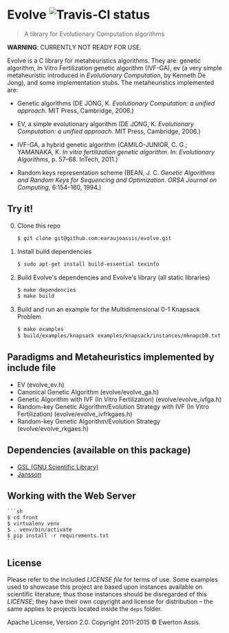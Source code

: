 # Evolve ![Travis-CI status](https://travis-ci.org/earaujoassis/evolve.svg?branch=master "Travis-CI status")

> A library for Evolutionary Computation algorithms

**WARNING**: CURRENTLY NOT READY FOR USE.

Evolve is a C library for metaheuristics algorithms. They are: genetic algorithm, In Vitro Fertilization
genetic algorithm (IVF-GA), ev (a very simple metaheuristic introduced in *Evolutionary Computation*, by
Kenneth De Jong), and some implementation stubs. The metaheuristics implemented are:

* Genetic algorithms (DE JONG, K. *Evolutionary Computation: a unified approach*. MIT Press, Cambridge,
2006.)

* EV, a simple evolutionary algorithm (DE JONG, K. *Evolutionary Computation: a unified approach*. MIT
Press, Cambridge, 2006.)

* IVF-GA, a hybrid genetic algorithm (CAMILO-JUNIOR, C. G.; YAMANAKA, K. *In vitro fertilization genetic
algorithm*. In: *Evolutionary Algorithms*, p. 57&ndash;68. InTech, 2011.)

* Random keys representation scheme (BEAN, J. C. *Genetic Algorithms and Random Keys for Sequencing and
Optimization*. *ORSA Journal on Computing*, 6:154&ndash;160, 1994.)

## Try it!

0. Clone this repo

   ```sh
   $ git clone git@github.com:earaujoassis/evolve.git
   ```

1. Install build dependencies

   ```sh
   $ sudo apt-get install build-essential texinfo
   ```

2. Build Evolve's dependencies and Evolve's library (all static libraries)

   ```sh
   $ make dependencies
   $ make build
   ```

3. Build and run an example for the Multidimensional 0-1 Knapsack Problem

   ```sh
   $ make examples
   $ build/examples/knapsack examples/knapsack/instances/mknapcb0.txt
   ```

## Paradigms and Metaheuristics implemented by include file

* EV (evolve_ev.h)
* Canonical Genetic Algorithm (evolve/evolve_ga.h)
* Genetic Algorithm with IVF (In Vitro Fertilization) (evolve/evolve_ivfga.h)
* Random-key Genetic Algorithm/Evolution Strategy with IVF (In Vitro Fertilization) (evolve/evolve_ivfrkgaes.h)
* Random-key Genetic Algorithm/Evolution Strategy (evolve/evolve_rkgaes.h)

## Dependencies (available on this package)

 * [GSL (GNU Scientific Library)](http://www.gnu.org/software/gsl/)
 * [Jansson](http://www.digip.org/jansson/)

## Working with the Web Server

    ```sh
    $ cd front
    $ virtualenv venv
    $ . venv/bin/activate
    $ pip install -r requirements.txt
    ```

## License

Please refer to the included *LICENSE file* for terms of use. Some examples used to showcase this project
are based upon instances available on scientific literature; thus those instances should be disregarded of
this *LICENSE*; they have their own copyright and license for distribution – the same applies to projects
located inside the `deps` folder.

Apache License, Version 2.0. Copyright 2011-2015 &copy; Ewerton Assis.

